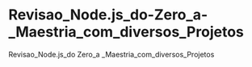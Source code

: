 # Revisao_Node.js_do-Zero_a-_Maestria_com_diversos_Projetos
Revisao_Node.js_do Zero_a _Maestria_com_diversos_Projetos
